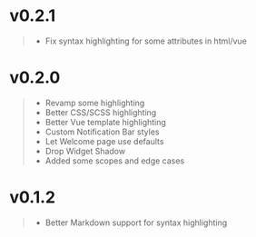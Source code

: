 # v0.2.1

> - Fix syntax highlighting for some attributes in html/vue

# v0.2.0

> - Revamp some highlighting
> - Better CSS/SCSS highlighting
> - Better Vue template highlighting
> - Custom Notification Bar styles
> - Let Welcome page use defaults
> - Drop Widget Shadow
> - Added some scopes and edge cases

# v0.1.2

> - Better Markdown support for syntax highlighting